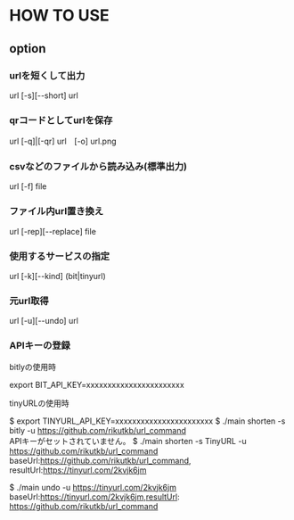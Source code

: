 # HOW TO USE
## option
### urlを短くして出力

url [-s][--short] url

### qrコードとしてurlを保存
url [-q]|[-qr] url　[-o] url.png

### csvなどのファイルから読み込み(標準出力)
url [-f] file

### ファイル内url置き換え
url [-rep][--replace] file

### 使用するサービスの指定
url [-k][--kind] (bit|tinyurl)

### 元url取得
url [-u][--undo] url


### APIキーの登録
bitlyの使用時

export BIT_API_KEY=xxxxxxxxxxxxxxxxxxxxxxx 


tinyURLの使用時

$ export TINYURL_API_KEY=xxxxxxxxxxxxxxxxxxxxxxx 
$ ./main shorten -s bitly -u https://github.com/rikutkb/url_command                  
APIキーがセットされていません。
$ ./main shorten -s TinyURL -u https://github.com/rikutkb/url_command                
baseUrl:https://github.com/rikutkb/url_command, resultUrl:https://tinyurl.com/2kvjk6jm

$ ./main undo -u https://tinyurl.com/2kvjk6jm
baseUrl:https://tinyurl.com/2kvjk6jm,resultUrl: https://github.com/rikutkb/url_command
